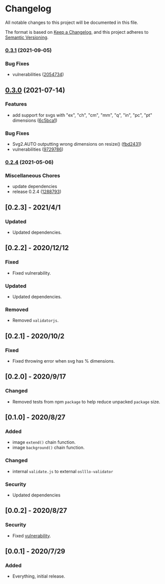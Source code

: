 # Changelog

All notable changes to this project will be documented in this file.

The format is based on [Keep a Changelog](https://keepachangelog.com/en/1.0.0/),
and this project adheres to [Semantic Versioning](https://semver.org/spec/v2.0.0.html).

### [0.3.1](https://www.github.com/oslllo/svg2/compare/v0.3.0...v0.3.1) (2021-09-05)


### Bug Fixes

* vulnerabilities ([2054734](https://www.github.com/oslllo/svg2/commit/2054734c151f1373eee47ad9f951bd70237e3a5f))

## [0.3.0](https://www.github.com/oslllo/svg2/compare/v0.2.4...v0.3.0) (2021-07-14)


### Features

* add support for svgs with "ex", "ch", "cm", "mm", "q", "in", "pc", "pt" dimensions ([6c5bca1](https://www.github.com/oslllo/svg2/commit/6c5bca16e8a123ec3d9b821ffed8138e56630778))


### Bug Fixes

* Svg2.AUTO outputting wrong dimensions on resize() ([fbd2431](https://www.github.com/oslllo/svg2/commit/fbd24319de0b9f8a62955809d42a4f433dc70186))
* vulnerabilities ([9729786](https://www.github.com/oslllo/svg2/commit/97297861d21ddafc75b38a004ceea7c449f0a743))

### [0.2.4](https://www.github.com/oslllo/svg2/compare/v0.2.3...v0.2.4) (2021-05-06)


### Miscellaneous Chores

* update dependencies
* release 0.2.4 ([1288793](https://www.github.com/oslllo/svg2/commit/12887938271b92f466bec2de7da94034685aa65b))

## [0.2.3] - 2021/4/1

### Updated

- Updated dependencies.

## [0.2.2] - 2020/12/12

### Fixed

- Fixed vulnerability.

### Updated

- Updated dependencies.

### Removed

- Removed `validatorjs`.

## [0.2.1] - 2020/10/2

### Fixed

- Fixed throwing error when svg has % dimensions.

## [0.2.0] - 2020/9/17

### Changed

- Removed tests from npm `package` to help reduce unpacked `package` size.

## [0.1.0] - 2020/8/27

### Added

- image `extend()` chain function.
- image `background()` chain function.

### Changed

- internal `validate.js` to external `oslllo-validator`

### Security

- Updated dependencies

## [0.0.2] - 2020/8/27

### Security

- Fixed [vulnerability](https://npmjs.com/advisories/1523).

## [0.0.1] - 2020/7/29

### Added

- Everything, initial release.
